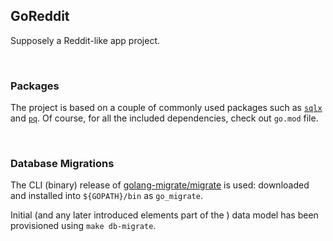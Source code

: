 ## GoReddit

Supposely a Reddit-like app project.

<br/>

### Packages

The project is based on a couple of commonly used packages such as [`sqlx`](github.com/jmoiron/sqlx) and [`pq`](github.com/lib/pq). Of course, for all the included dependencies, check out `go.mod` file.

<br/>

### Database Migrations

The CLI (binary) release of [golang-migrate/migrate](github.com/golang-migrate/migrate) is used: downloaded and installed into `${GOPATH}/bin` as `go_migrate`.

Initial (and any later introduced elements part of the ) data model has been provisioned using `make db-migrate`.
